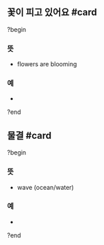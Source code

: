 ## 꽃이 피고 있어요 #card
?begin
### 뜻
- flowers are blooming
### 예
-
<!--SR:!2025-06-17,3,250-->
?end


## 물결 #card
?begin
### 뜻
- wave (ocean/water)
### 예
-
?end
